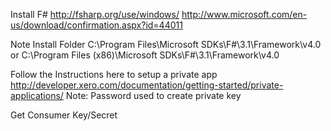 

Install F#
http://fsharp.org/use/windows/
http://www.microsoft.com/en-us/download/confirmation.aspx?id=44011

Note Install Folder
C:\Program Files\Microsoft SDKs\F#\3.1\Framework\v4.0
or
C:\Program Files (x86)\Microsoft SDKs\F#\3.1\Framework\v4.0

Follow the Instructions here to setup a private app
http://developer.xero.com/documentation/getting-started/private-applications/
Note: Password used to create private key

Get Consumer Key/Secret
